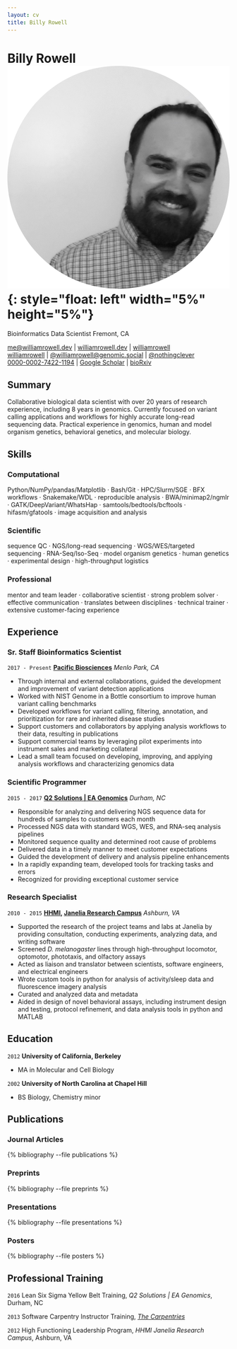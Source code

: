 ```yaml
---
layout: cv
title: Billy Rowell
---
```

# Billy Rowell ![Billy Rowell](/media/avatar.png){: style="float: left" width="5%" height="5%"}
Bioinformatics Data Scientist <i class="fa-solid fa-map-marker-alt"></i> Fremont, CA

<div id="webaddress">
<a href="mailto:me@williamrowell.dev"><i class="fa-solid fa-envelope"></i> me@williamrowell.dev</a> | <a href="williamrowell.dev"><i class="fa-solid fa-globe"></i> williamrowell.dev</a> | <a href="https://www.linkedin.com/in/williamrowell"><i class="fa-brands fa-linkedin"></i> williamrowell</a>
</div>

<div id="webaddress">
<a href="https://github.com/williamrowell"><i class="fa-brands fa-github"></i> williamrowell</a> | <a href="https://genomic.social/@williamrowell" rel="me" ><i class="fa-brands fa-mastodon"></i> @williamrowell@genomic.social</a> | <a href="https://twitter.com/nothingclever"><i class="fa-brands fa-twitter"></i> @nothingclever</a>
</div>

<div id="webaddress">
<a href="https://orcid.org/0000-0002-7422-1194"><i class="ai ai-orcid-square"></i> 0000-0002-7422-1194</a> | <a href="https://scholar.google.com/citations?user=S8ixTQIAAAAJ"><i class="ai ai-google-scholar-square"></i> Google Scholar</a> | <a href="https://www.biorxiv.org/search/author1%3AWilliam%2BJ%2BRowell"><i class="ai ai-biorxiv-square"></i> bioRxiv</a>
</div>

<p hidden>proven.lol/be04c7</p>

## Summary

Collaborative biological data scientist with over 20 years of research experience, including 8 years in genomics. Currently focused on variant calling applications and workflows for highly accurate long-read sequencing data. Practical experience in genomics, human and model organism genetics, behavioral genetics, and molecular biology.

## Skills

### Computational

Python/NumPy/pandas/Matplotlib · Bash/Git · HPC/Slurm/SGE · BFX workflows · Snakemake/WDL · reproducible analysis · BWA/minimap2/ngmlr · GATK/DeepVariant/WhatsHap · samtools/bedtools/bcftools · hifasm/gfatools · image acquisition and analysis
  
### Scientific

sequence QC · NGS/long-read sequencing · WGS/WES/targeted sequencing · RNA-Seq/Iso-Seq · model organism genetics · human genetics · experimental design · high-throughput logistics

### Professional

mentor and team leader · collaborative scientist · strong problem solver · effective communication · translates between disciplines · technical trainer · extensive customer-facing experience

## Experience

### Sr. Staff Bioinformatics Scientist
`2017 - Present`
__[Pacific Biosciences](https://www.pacb.com)__ *Menlo Park, CA*

- Through internal and external collaborations, guided the development and improvement of variant detection applications
- Worked with NIST Genome in a Bottle consortium to improve human variant calling benchmarks
- Developed workflows for variant calling, filtering, annotation, and prioritization for rare and inherited disease studies
- Support customers and collaborators by applying analysis workflows to their data, resulting in publications
- Support commercial teams by leveraging pilot experiments into instrument sales and marketing collateral
- Lead a small team focused on developing, improving, and applying analysis workflows and characterizing genomics data

### Scientific Programmer
`2015 - 2017`
__[Q2 Solutions | EA Genomics](https://www.q2labsolutions.com/)__ *Durham, NC*

- Responsible for analyzing and delivering NGS sequence data for hundreds of samples to customers each month
- Processed NGS data with standard WGS, WES, and RNA-seq analysis pipelines
- Monitored sequence quality and determined root cause of problems
- Delivered data in a timely manner to meet customer expectations
- Guided the development of delivery and analysis pipeline enhancements
- In a rapidly expanding team, developed tools for tracking tasks and errors
- Recognized for providing exceptional customer service

### Research Specialist
`2010 - 2015`
__[HHMI](https://hhmi.org), [Janelia Research Campus](http://janelia.org)__ *Ashburn, VA*

- Supported the research of the project teams and labs at Janelia by providing consultation, conducting experiments, analyzing data, and writing software
- Screened *D. melanogaster* lines through high-throughput locomotor, optomotor, phototaxis, and olfactory assays
- Acted as liaison and translator between scientists, software engineers, and electrical engineers
- Wrote custom tools in python for analysis of activity/sleep data and fluorescence imagery analysis
- Curated and analyzed data and metadata
- Aided in design of novel behavioral assays, including instrument design and testing, protocol refinement, and data analysis tools in python and MATLAB

## Education

`2012`
__University of California, Berkeley__

- MA in Molecular and Cell Biology

`2002`
__University of North Carolina at Chapel Hill__

- BS Biology, Chemistry minor

## Publications

### Journal Articles

{% bibliography --file publications %}

### Preprints

{% bibliography --file preprints %}

### Presentations

{% bibliography --file presentations %}

### Posters

{% bibliography --file posters %}

## Professional Training

`2016`
Lean Six Sigma Yellow Belt Training, *Q2 Solutions | EA Genomics*, Durham, NC

`2013`
Software Carpentry Instructor Training, [*The Carpentries*](https://carpentries.org)

`2012`
High Functioning Leadership Program, *HHMI Janelia Research Campus*, Ashburn, VA

<!-- ### Footer

Last updated: November 2023 -->
